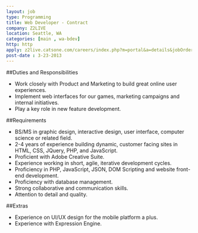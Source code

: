 ```yaml
---
layout: job
type: Programming
title: Web Developer - Contract
company: Z2LIVE
location: Seattle, WA
categories: [main , wa-bdev]
http: http
apply: z2live.catsone.com/careers/index.php?m=portal&a=details&jobOrderID=2050967
post-date : 3-23-2013
---
```


##Duties and Responsibilities

* Work closely with Product and Marketing to build great online user experiences.
* Implement web interfaces for our games, marketing campaigns and internal initiatives.
* Play a key role in new feature development.

##Requirements
 

* BS/MS in graphic design, interactive design, user interface, computer science or related field.
* 2-4 years of experience building dynamic, customer facing sites in HTML, CSS, JQuery, PHP, and JavaScript. 
* Proficient with Adobe Creative Suite.
* Experience working in short, agile, iterative development cycles.
* Proficiency in PHP, JavaScript, JSON, DOM Scripting and website front-end development.
* Proficiency with database management.
* Strong collaborative and communication skills.
* Attention to detail and quality.

##Extras

* Experience on UI/UX design for the mobile platform a plus.
* Experience with Expression Engine.

